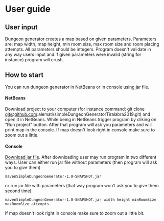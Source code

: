 # User guide  

## User input  

Dungeon generator creates a map based on given parameters. Parameters are: map width, map height, min room size, max room size and 
room placing attempts. All parameters should be integers. Program doesn't validate in any way users input and if given 
parameters were invalid (string for instance) program will crush.

## How to start   

You can run dungeon generator in NetBeans or in console using jar file. 

#### NetBeans

Download project to your computer (for instance command: git clone git@github.com:alemati/simpleDungeonGeneratorTiralabra2019.git) 
and open it in NetBeans. While being in NetBeans trigger program by cliking on "Run project" button. After that program 
will ask you parameters and will print map in the console. If map doesn't look right in console make sure to zoom out a little.

#### Console

[Download jar file](https://github.com/alemati/simpleDungeonGeneratorTiralabra2019/releases/tag/v1.1). After downloading user may run program in two different ways. User can either run jar file without parameters 
(then program will ask you to give them) 
```
mavenSimpleDungeonGenerator-1.0-SNAPSHOT.jar
```   
or run jar file with parameters (that way program won't ask you to give them second time)  
```
mavenSimpleDungeonGenerator-1.0-SNAPSHOT.jar width height minRoomSize mazRoomSize attempts
```
If map doesn't look right in console make sure to zoom out a little bit.




